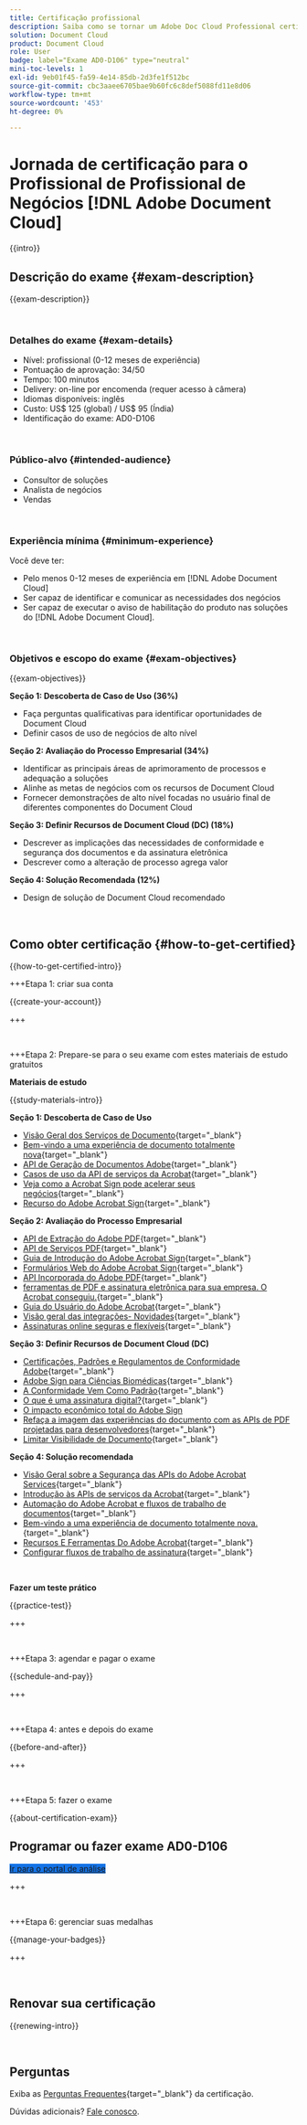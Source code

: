 ```yaml
---
title: Certificação profissional
description: Saiba como se tornar um Adobe Doc Cloud Professional certificado.
solution: Document Cloud
product: Document Cloud
role: User
badge: label="Exame AD0-D106" type="neutral"
mini-toc-levels: 1
exl-id: 9eb01f45-fa59-4e14-85db-2d3fe1f512bc
source-git-commit: cbc3aaee6705bae9b60fc6c8def5088fd11e8d06
workflow-type: tm+mt
source-wordcount: '453'
ht-degree: 0%

---
```


# Jornada de certificação para o Profissional de Profissional de Negócios [!DNL Adobe Document Cloud]

{{intro}}

## Descrição do exame {#exam-description}

{{exam-description}}

<br>

### Detalhes do exame {#exam-details}

* Nível: profissional (0-12 meses de experiência)
* Pontuação de aprovação: 34/50
* Tempo: 100 minutos
* Delivery: on-line por encomenda (requer acesso à câmera)
* Idiomas disponíveis: inglês
* Custo: US$ 125 (global) / US$ 95 (Índia)
* Identificação do exame: AD0-D106

<br>

### Público-alvo {#intended-audience}

* Consultor de soluções
* Analista de negócios
* Vendas

<br>

### Experiência mínima {#minimum-experience}

Você deve ter:

* Pelo menos 0-12 meses de experiência em [!DNL Adobe Document Cloud]
* Ser capaz de identificar e comunicar as necessidades dos negócios
* Ser capaz de executar o aviso de habilitação do produto nas soluções do [!DNL Adobe Document Cloud].

<br>

### Objetivos e escopo do exame {#exam-objectives}

{{exam-objectives}}

**Seção 1: Descoberta de Caso de Uso (36%)**

* Faça perguntas qualificativas para identificar oportunidades de Document Cloud
* Definir casos de uso de negócios de alto nível

**Seção 2: Avaliação do Processo Empresarial (34%)**

* Identificar as principais áreas de aprimoramento de processos e adequação a soluções
* Alinhe as metas de negócios com os recursos de Document Cloud
* Fornecer demonstrações de alto nível focadas no usuário final de diferentes componentes do Document Cloud

**Seção 3: Definir Recursos de Document Cloud (DC) (18%)**

* Descrever as implicações das necessidades de conformidade e segurança dos documentos e da assinatura eletrônica
* Descrever como a alteração de processo agrega valor

**Seção 4: Solução Recomendada (12%)**

* Design de solução de Document Cloud recomendado

<br>

## Como obter certificação {#how-to-get-certified}

{{how-to-get-certified-intro}}

+++Etapa 1: criar sua conta

{{create-your-account}}

+++

<br>

+++Etapa 2: Prepare-se para o seu exame com estes materiais de estudo gratuitos

**Materiais de estudo**

{{study-materials-intro}}

**Seção 1: Descoberta de Caso de Uso**

* [Visão Geral dos Serviços de Documento](https://developer.adobe.com/document-services/docs/overview/){target="_blank"}
* [Bem-vindo a uma experiência de documento totalmente nova](https://www.adobe.com/documentcloud.html){target="_blank"}
* [API de Geração de Documentos Adobe](https://developer.adobe.com/document-services/apis/doc-generation){target="_blank"}
* [Casos de uso da API de serviços da Acrobat](https://developer.adobe.com/document-services/use-cases/agreements-and-contracts/legal-contracts/){target="_blank"}
* [Veja como a Acrobat Sign pode acelerar seus negócios](https://www.adobe.com/sign.html){target="_blank"}
* [Recurso do Adobe Acrobat Sign](https://www.adobe.com/sign/features.html){target="_blank"}

**Seção 2: Avaliação do Processo Empresarial**

* [API de Extração do Adobe PDF](https://developer.adobe.com/document-services/apis/pdf-extract/){target="_blank"}
* [API de Serviços PDF](https://developer.adobe.com/document-services/docs/apis/){target="_blank"}
* [Guia de Introdução do Adobe Acrobat Sign](https://helpx.adobe.com/sign/using/get-started-guide.html){target="_blank"}
* [Formulários Web do Adobe Acrobat Sign](https://helpx.adobe.com/sign/config/web-forms.html){target="_blank"}
* [API Incorporada do Adobe PDF](https://developer.adobe.com/document-services/apis/pdf-embed/){target="_blank"}
* [ferramentas de PDF e assinatura eletrônica para sua empresa. O Acrobat conseguiu.](https://www.adobe.com/acrobat/business.html){target="_blank"}
* [Guia do Usuário do Adobe Acrobat](https://helpx.adobe.com/br/acrobat/user-guide.html){target="_blank"}
* [Visão geral das integrações- Novidades](https://experienceleague.adobe.com/docs/document-cloud-learn/sign-learning-hub/integrations/integrations-overview.html#what%E2%80%99s-new){target="_blank"}
* [Assinaturas online seguras e flexíveis](https://www.adobe.com/sign/online-signature.html){target="_blank"}

**Seção 3: Definir Recursos de Document Cloud (DC)**

* [Certificações, Padrões e Regulamentos de Conformidade Adobe](https://www.adobe.com/trust/compliance/compliance-list.html){target="_blank"}
* [Adobe Sign para Ciências Biomédicas](https://www.adobe.com/content/dam/dx-dc/en/pdfs/adobe-sign-life-sciences-solution-brief-ue.pdf){target="_blank"}
* [A Conformidade Vem Como Padrão](https://www.adobe.com/documentcloud/resources/compliance.html){target="_blank"}
* [O que é uma assinatura digital?](https://www.adobe.com/sign/digital-signatures.html){target="_blank"}
* [O impacto econômico total do Adobe Sign](https://www.adobe.com/content/dam/dx-dc/pdf/total-economic-impact-adobe-sign-ue.pdf)
* [Refaça a imagem das experiências do documento com as APIs de PDF projetadas para desenvolvedores](https://developer.adobe.com/document-services){target="_blank"}
* [Limitar Visibilidade de Documento](https://helpx.adobe.com/sign/using/limited-document-visibility.html){target="_blank"}

**Seção 4: Solução recomendada**

* [Visão Geral sobre a Segurança das APIs do Adobe Acrobat Services](https://www.adobe.com/content/dam/cc/en/trust-center/ungated/whitepapers/doc-cloud/adobe-document-services-security-overview.pdf){target="_blank"}
* [Introdução às APIs de serviços da Acrobat](https://documentservices.adobe.com/dc-integration-creation-app-cdn/main.html){target="_blank"}
* [Automação do Adobe Acrobat e fluxos de trabalho de documentos](https://helpx.adobe.com/acrobat/kb/automation-and-document-workflows.html){target="_blank"}
* [Bem-vindo a uma experiência de documento totalmente nova.](https://www.adobe.com/documentcloud.html){target="_blank"}
* [Recursos E Ferramentas Do Adobe Acrobat](https://www.adobe.com/acrobat/features.html){target="_blank"}
* [Configurar fluxos de trabalho de assinatura](https://helpx.adobe.com/ca/sign/using/workflow-designer-signature-workflow.html){target="_blank"}

<br>

**Fazer um teste prático**

{{practice-test}}

+++

<br>

+++Etapa 3: agendar e pagar o exame

{{schedule-and-pay}}

+++

<br>

+++Etapa 4: antes e depois do exame

{{before-and-after}}

+++

<br>

+++Etapa 5: fazer o exame

{{about-certification-exam}}

## Programar ou fazer exame AD0-D106

<a href="https://www.certmetrics.com/adobe/candidate/examity_sso.aspx?eid=AD0-D106" target="_blank" class="spectrum-Button spectrum-Button--fill spectrum-Button--accent spectrum-Button--sizeM is-margin-bottom-big-big at-element-click-tracking" style="background-color:#1473E6">

<span class="spectrum-Button-label has-no-wrap">
   Ir para o portal de análise
</span>
</a>

+++

<br>

+++Etapa 6: gerenciar suas medalhas

{{manage-your-badges}}

+++

<br>

## Renovar sua certificação

{{renewing-intro}}

<br>

## Perguntas

Exiba as [Perguntas Frequentes](https://experienceleague.adobe.com/docs/certification/certification/faq.html){target="_blank"} da certificação.

Dúvidas adicionais? [Fale conosco](mailto:certif@adobe.com).